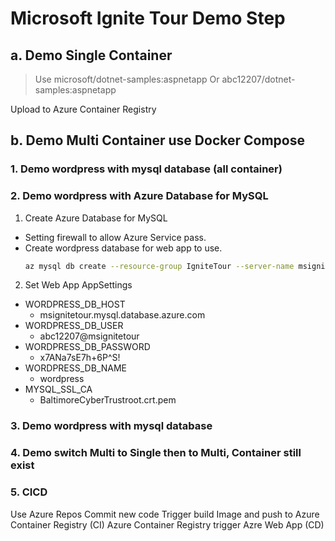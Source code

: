 # Microsoft Ignite Tour Demo Step

## a. Demo Single Container
> Use microsoft/dotnet-samples:aspnetapp
> Or abc12207/dotnet-samples:aspnetapp

Upload to Azure Container Registry


## b. Demo Multi Container use Docker Compose
### 1. Demo wordpress with mysql database (all container)
### 2. Demo wordpress with Azure Database for MySQL
1. Create Azure Database for MySQL
  - Setting firewall to allow Azure Service pass.
  - Create wordpress database for web app to use.
    ``` bash
    az mysql db create --resource-group IgniteTour --server-name msignitetour --name wordpress
    ``` 
2. Set Web App AppSettings
  - WORDPRESS_DB_HOST
    - msignitetour.mysql.database.azure.com
  - WORDPRESS_DB_USER
    - abc12207@msignitetour
  - WORDPRESS_DB_PASSWORD
    - x7ANa7sE7h+6P^S!
  - WORDPRESS_DB_NAME
    - wordpress
  - MYSQL_SSL_CA
    - BaltimoreCyberTrustroot.crt.pem
### 3. Demo wordpress with mysql database

### 4. Demo switch Multi to Single then to Multi, Container still exist

### 5. CICD
Use Azure Repos
Commit new code
Trigger build Image and push to Azure Container Registry (CI)
Azure Container Registry trigger Azre Web App (CD)